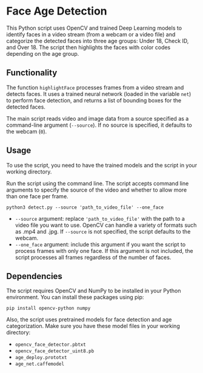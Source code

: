# Face Age Detection

This Python script uses OpenCV and trained Deep Learning models to identify faces in a video stream (from a webcam or a video file) and categorize the detected faces into three age groups: Under 18, Check ID, and Over 18. The script then highlights the faces with color codes depending on the age group.

## Functionality
The function `highlightFace` processes frames from a video stream and detects faces. It uses a trained neural network (loaded in the variable `net`) to perform face detection, and returns a list of bounding boxes for the detected faces.

The main script reads video and image data from a source specified as a command-line argument (`--source`). If no source is specified, it defaults to the webcam (`0`).

## Usage
To use the script, you need to have the trained models and the script in your working directory.

Run the script using the command line. The script accepts command line arguments to specify the source of the video and whether to allow more than one face per frame.

```
python3 detect.py --source 'path_to_video_file' --one_face
```

- `--source` argument: replace `'path_to_video_file'` with the path to a video file you want to use. OpenCV can handle a variety of formats such as .mp4 and .jpg. If `--source` is not specified, the script defaults to the webcam.
- `--one_face` argument: include this argument if you want the script to process frames with only one face. If this argument is not included, the script processes all frames regardless of the number of faces.

## Dependencies
The script requires OpenCV and NumPy to be installed in your Python environment. You can install these packages using pip:

```
pip install opencv-python numpy
```

Also, the script uses pretrained models for face detection and age categorization. Make sure you have these model files in your working directory:

- `opencv_face_detector.pbtxt`
- `opencv_face_detector_uint8.pb`
- `age_deploy.prototxt`
- `age_net.caffemodel`

